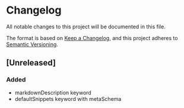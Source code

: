 # Changelog

All notable changes to this project will be documented in this file.

The format is based on [Keep a Changelog](https://keepachangelog.com/en/1.0.0/),
and this project adheres to [Semantic Versioning](https://semver.org/spec/v2.0.0.html).

## [Unreleased]

### Added

- markdownDescription keyword
- defaultSnippets keyword with metaSchema

<!-- markdownlint-configure-file { "MD024": { "siblings_only": true }} -->
